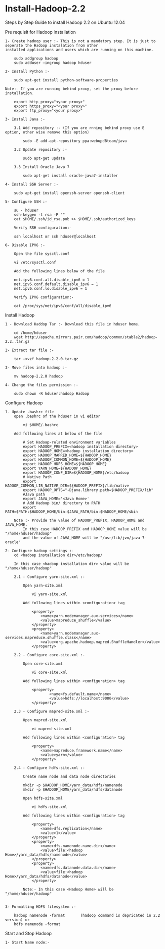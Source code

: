 Install-Hadoop-2.2
==================

Steps by Step Guide to install Hadoop 2.2 on Ubuntu 12.04

Pre requisit for Hadoop installation

	1- Create hadoop user :- This is not a mandatory step. It is just to seperate the Hadoop instalation from other
	installed applications and users which are running on this machine.

    	sudo addgroup hadoop
    	sudo adduser —ingroup hadoop hduser

	2- Install Python :- 
	
		sudo apt-get install python-software-properties
	
	Note:- If you are running behind proxy, set the proxy before installation.
	
		export http_proxy="<your proxy>"
		export https_proxy="<your proxy>"
		export ftp_proxy="<your proxy>"
	
	3- Install Java :- 
	
		3.1 Add repository :- (If you are rnning behind proxy use E option, other wise remove this option)
		
			sudo -E add-apt-repository ppa:webupd8team/java
		
		3.2 Update repository :- 
	
			sudo apt-get update
			
		3.3 Install Oracle Java 7
		
			sudo apt-get install oracle-java7-installer
			
	4- Install SSH Server :-
	
		sudo apt-get install openssh-server openssh-client
		
	5- Configure SSH :- 
	
		su - hduser
		ssh-keygen -t rsa -P ""
		cat $HOME/.ssh/id_rsa.pub >> $HOME/.ssh/authorized_keys
	
		Verify SSH configuration:-  
		
		ssh localhost or ssh hduser@localhost
	
	6- Disable IPV6 :- 
	
		Open the file sysctl.conf
	
		vi /etc/sysctl.conf
	
		Add the following lines below of the file
	
		net.ipv6.conf.all.disable_ipv6 = 1
		net.ipv6.conf.default.disable_ipv6 = 1
		net.ipv6.conf.lo.disable_ipv6 = 1
		
		Verify IPV6 configuration:-  
	
		cat /proc/sys/net/ipv6/conf/all/disable_ipv6
	
Install Hadoop

	1 - Download Haddop Tar :- Download this file in hduser home.
	
		cd /home/hduser
		wget http://apache.mirrors.pair.com/hadoop/common/stable2/hadoop-2.2..tar.gz
		
	2- Extract tar file :-
		
		tar –xvzf hadoop-2.2.0.tar.gz
		
	3- Move files into hadoop :- 
	
		mv hadoop-2.2.0 hadoop
		
	4- Change the files permission :- 
		
		sudo chown -R hduser:hadoop Hadoop
		
Configure Hadoop	

	1- Update .bashrc file
		open .bashrc of the hduser in vi editor
		
			vi $HOME/.bashrc
		
		Add following lines at below of the file
			
			# Set Hadoop-related environment variables
			export HADOOP_PREFIX=<hadoop installation directory>
			export HADOOP_HOME=<hadoop installation directory>
			export HADOOP_MAPRED_HOME=${HADOOP_HOME}
			export HADOOP_COMMON_HOME=${HADOOP_HOME}
			export HADOOP_HDFS_HOME=${HADOOP_HOME}
			export YARN_HOME=${HADOOP_HOME}
			export HADOOP_CONF_DIR=${HADOOP_HOME}/etc/hadoop
			# Native Path
			export HADOOP_COMMON_LIB_NATIVE_DIR=${HADOOP_PREFIX}/lib/native
			export HADOOP_OPTS="-Djava.library.path=$HADOOP_PREFIX/lib"
			#Java path
			export JAVA_HOME='<Java Home>'
			# Add Hadoop bin/ directory to PATH
			export PATH=$PATH:$HADOOP_HOME/bin:$JAVA_PATH/bin:$HADOOP_HOME/sbin
			
		Note :- Provide the value of HADOOP_PREFIX, HADOOP_HOME and JAVA_HOME.
			In this case HADOOP_PREFIX and HADOOP_HOME value will be "/home/hduser/hadoop"
			and the value of JAVA_HOME will be "/usr/lib/jvm/java-7-oracle" 
	
	2- Configure hadoop settings :- 
		cd <hadoop installation dir>/etc/hadoop/
		
		In this case <hadoop installation dir> value will be "/home/hduser/hadoop"
	
		2.1 - Configure yarn-site.xml :- 
			
			Open yarn-site.xml 
			
				vi yarn-site.xml
			
			Add following lines within <configuration> tag
			
				<property>
				    <name>yarn.nodemanager.aux-services</name>
				    <value>mapreduce_shuffle</value>
				</property>
				<property>
				    <name>yarn.nodemanager.aux-services.mapreduce.shuffle.class</name>
				    <value>org.apache.hadoop.mapred.ShuffleHandler</value>
				</property>
		
		2.2 - Configure core-site.xml :- 
			
			Open core-site.xml 
			
				vi core-site.xml
			
			Add following lines within <configuration> tag
			
				<property>
			    	    <name>fs.default.name</name>
			    	    <value>hdfs://localhost:9000</value>
				</property>
				
		2.3 - Configure mapred-site.xml :- 
			
			Open mapred-site.xml 
			
				vi mapred-site.xml
			
			Add following lines within <configuration> tag
			
				<property>
				    <name>mapreduce.framework.name</name>
				    <value>yarn</value>
				</property>

		2.4 - Configure hdfs-site.xml :- 
			
			Create name node and data node directories
			
			mkdir -p $HADOOP_HOME/yarn_data/hdfs/namenode
			mkdir -p $HADOOP_HOME/yarn_data/hdfs/datanode
			
			Open hdfs-site.xml 
			
				vi hdfs-site.xml
			
			Add following lines within <configuration> tag
			
				<property>
				    <name>dfs.replication</name>
				    <value>1</value>
				</property>
				<property>
				    <name>dfs.namenode.name.dir</name>
				    <value>file:<hadoop Home>/yarn_data/hdfs/namenode</value>
				</property>
				<property>
				    <name>dfs.datanode.data.dir</name>
				    <value>file:<hadoop Home>/yarn_data/hdfs/datanode</value>
				</property>
				
			Note:- In this case <Hadoop Home> will be "/home/hduser/hadoop" 
			
			
	3- Formatting HDFS filesystem :-
	
		hadoop namenode -format       (hadoop command is depricated in 2.2 version) or
		hdfs namenode -format
	
Start and Stop Hadoop

	1- Start Name node:- 
	
	
	
